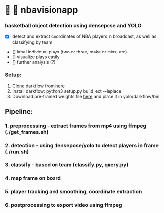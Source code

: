# :eyes: :basketball: nbavisionapp 
### basketball object detection using densepose and YOLO

- [X] detect and extract coordinates of NBA players in broadcast, as well as classifying by team
- [] label individual plays (two or three, make or miss, etc)
- [] visualize plays easily
- [] further analysis (?)

### Setup:
1. Clone darkflow from [here](https://github.com/thtrieu/darkflow)
2. Install darkflow: python3 setup.py build_ext --inplace
3. Download pre-trained weights file [here](https://pjreddie.com/media/files/yolo.weights) and place it in yolo/darkflow/bin

## Pipeline:
### 1. preprocessing - extract frames from mp4 using ffmpeg (./get_frames.sh)
### 2. detection - using densepose/yolo to detect players in frame (./run.sh)
### 3. classify - based on team (classify.py, query.py)
### 4. map frame on board 
### 5. player tracking and smoothing, coordinate extraction
### 6. postprocessing to export video using ffmpeg